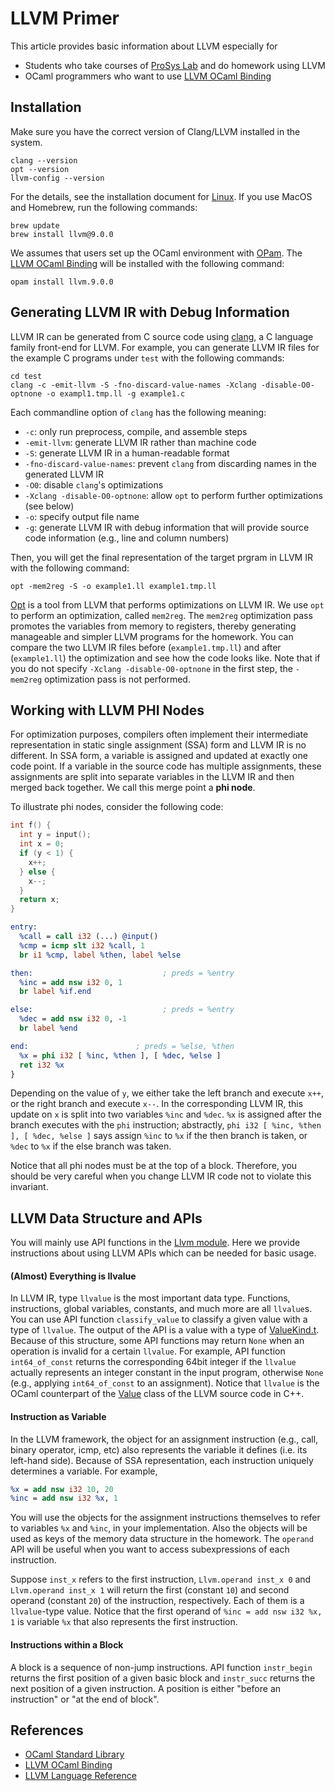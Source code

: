 # LLVM Primer
This article provides basic information about LLVM especially for
- Students who take courses of [ProSys Lab](https://prosys.kaist.ac.kr) and do homework using LLVM
- OCaml programmers who want to use [LLVM OCaml Binding](https://llvm.moe/ocaml/index.html)

## Installation
Make sure you have the correct version of Clang/LLVM installed in the system.
```
clang --version
opt --version
llvm-config --version
```
For the details, see the installation document for [Linux](https://apt.llvm.org).
If you use MacOS and Homebrew, run the following commands:
```
brew update
brew install llvm@9.0.0
```

We assumes that users set up the OCaml environment with [OPam](https://opam.ocaml.org). 
The [LLVM OCaml Binding](https://llvm.moe/ocaml/index.html) will be installed with the following command:
```
opam install llvm.9.0.0
```

## Generating LLVM IR with Debug Information
LLVM IR can be generated from C source code using [clang](https://clang.llvm.org), a C language family front-end for LLVM.
For example, you can generate LLVM IR files for the example C programs under `test` with the following commands:
```
cd test
clang -c -emit-llvm -S -fno-discard-value-names -Xclang -disable-O0-optnone -o exampl1.tmp.ll -g example1.c
```
Each commandline option of `clang` has the following meaning:
- `-c`: only run preprocess, compile, and assemble steps
- `-emit-llvm`: generate LLVM IR rather than machine code
- `-S`: generate LLVM IR in a human-readable format
- `-fno-discard-value-names`: prevent `clang` from discarding names in the generated LLVM IR
- `-O0`: disable `clang`'s optimizations
- `-Xclang -disable-O0-optnone`: allow `opt` to perform further optimizations (see below)
- `-o`: specify output file name
- `-g`: generate LLVM IR with debug information that will provide source code information (e.g., line and column numbers) 

Then, you will get the final representation of the target prgram in LLVM IR with the following command:
```
opt -mem2reg -S -o example1.ll example1.tmp.ll
```
[Opt](http://llvm.org/docs/CommandGuide/opt.html) is a tool from LLVM that performs
optimizations on LLVM IR. We use `opt` to perform an optimization, called `mem2reg`.
The `mem2reg` optimization pass promotes the variables from memory to registers, thereby
generating manageable and simpler LLVM programs for the homework. You can compare the two LLVM IR files
before (`example1.tmp.ll`) and after (`example1.ll`) the optimization and see how the code looks like.
Note that if you do not specify `-Xclang -disable-O0-optnone` in the first step, the `-mem2reg`
optimization pass is not performed.

## Working with LLVM PHI Nodes
For optimization purposes, compilers often implement their intermediate representation in 
static single assignment (SSA) form and LLVM IR is no different. In SSA form, a variable is assigned and 
updated at exactly one code point. If a variable in the source code has multiple assignments,
these assignments are split into separate variables in the LLVM IR and then merged back together.
We call this merge point a **phi node**. 

To illustrate phi nodes, consider the following code:
```c
int f() {
  int y = input();
  int x = 0;
  if (y < 1) {
    x++;
  } else {
    x--;
  }
  return x;
}
```
```llvm
entry:
  %call = call i32 (...) @input()
  %cmp = icmp slt i32 %call, 1
  br i1 %cmp, label %then, label %else

then:                             ; preds = %entry
  %inc = add nsw i32 0, 1
  br label %if.end

else:                             ; preds = %entry
  %dec = add nsw i32 0, -1
  br label %end

end:                        ; preds = %else, %then
  %x = phi i32 [ %inc, %then ], [ %dec, %else ]
  ret i32 %x
}
```

Depending on the value of `y`, we either take the left branch and execute `x++`, or the right branch and execute `x--`.
In the corresponding LLVM IR, this update on `x` is split into two variables `%inc` and `%dec`. `%x` is assigned
after the branch executes with the `phi` instruction; abstractly, `phi i32 [ %inc, %then ], [ %dec, %else ]` says
assign `%inc` to `%x` if the then branch is taken, or `%dec` to `%x` if the else branch was taken.

Notice that all phi nodes must be at the top of a block. Therefore, you should be very careful when you change LLVM IR code
not to violate this invariant.

## LLVM Data Structure and APIs
You will mainly use API functions in the [Llvm module](https://llvm.moe/ocaml/Llvm.html).
Here we provide instructions about using LLVM APIs which can be needed for basic usage.

#### (Almost) Everything is llvalue
In LLVM IR, type `llvalue` is the most important data type.
Functions, instructions, global variables, constants, and much more are all `llvalue`s.
You can use API function `classify_value` to classify a given value with a type of `llvalue`.
The output of the API is a value with a type of [ValueKind.t](https://llvm.moe/ocaml/Llvm.ValueKind.html).
Because of this structure, some API functions may return `None` when an operation is invalid for a certain  `llvalue`.
For example, API function `int64_of_const` returns the corresponding 64bit integer if the `llvalue` actually
represents an integer constant in the input program, otherwise `None` (e.g., applying `int64_of_const` to an assignment).
Notice that `llvalue` is the OCaml counterpart of the [Value](https://llvm.org/doxygen/classllvm_1_1Value.html)
class of the LLVM source code in C++.

#### Instruction as Variable
In the LLVM framework, the object for an assignment instruction (e.g., call, binary operator, icmp, etc) also
represents the variable it defines (i.e. its left-hand side). Because of SSA representation,
each instruction uniquely determines a variable. For example,
```llvm
%x = add nsw i32 10, 20
%inc = add nsw i32 %x, 1
```
You will use the objects for the assignment instructions themselves to refer to variables `%x` and `%inc`,
in your implementation. Also the objects will be used as keys of the memory data structure in the homework.
The `operand` API will be useful when you want to access subexpressions of each instruction.

Suppose `inst_x` refers to the first instruction,
`Llvm.operand inst_x 0` and `Llvm.operand inst_x 1` will return the first (constant `10`) and second operand (constant `20`)
of the instruction, respectively. Each of them is a `llvalue`-type value.
Notice that the first operand of `%inc = add nsw i32 %x, 1` is variable `%x` that also represents the first instruction.

#### Instructions within a Block
A block is a sequence of non-jump instructions.
API function `instr_begin` returns the first position of a given basic block
and `instr_succ` returns the next position of a given instruction.
A position is either "before an instruction" or "at the end of block".

## References
- [OCaml Standard Library](http://caml.inria.fr/pub/docs/manual-ocaml/libref)
- [LLVM OCaml Binding](https://llvm.moe/ocaml/Llvm.html)
- [LLVM Language Reference](https://llvm.org/docs/LangRef.html)
